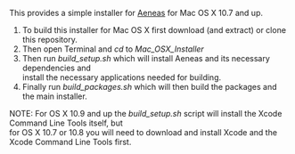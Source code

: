 This provides a simple installer for [Aeneas](https://github.com/readbeyond/aeneas) for Mac OS X 10.7 and up.  

1. To build this installer for Mac OS X first download (and extract) or clone this repository.  
2. Then open Terminal and _cd_ to _Mac\_OSX\_Installer_
3. Then run *build\_setup.sh* which will install Aeneas and its necessary dependencies and  
install the necessary applications needed for building.
4. Finally run *build\_packages.sh* which will then build the packages and the main installer.  

NOTE: For OS X 10.9 and up the *build\_setup.sh* script will install the Xcode Command Line Tools itself, but  
for OS X 10.7 or 10.8 you will need to download and install Xcode and the Xcode Command Line Tools first.
